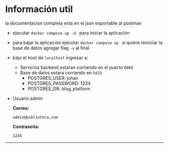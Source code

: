 # Información util

la documentacion completa esta en el json exportable al postman

* ejecutar ```docker compose up -d ``` para iniciar la aplicación
* para bajar la aplicación ejecutar ```docker compose up ``` si quiere reiniciar la base de datos agregar flag ```-v``` al final
* bajo el host de ```localhost``` ingresar a:
   * Servicios backend estaran corriendo en el puerto ```8080```
   * Base de datos estara corriendo en ```5433```
     * POSTGRES_USER: johan
     * POSTGRES_PASSWORD: 1234
     * POSTGRES_DB: blog_platform 

* Usuario admin

    **Correo:**
    ```
    admin@biblioteca.com
    ```

    **Contraseña:**
    ```
    1234
    ```
---

